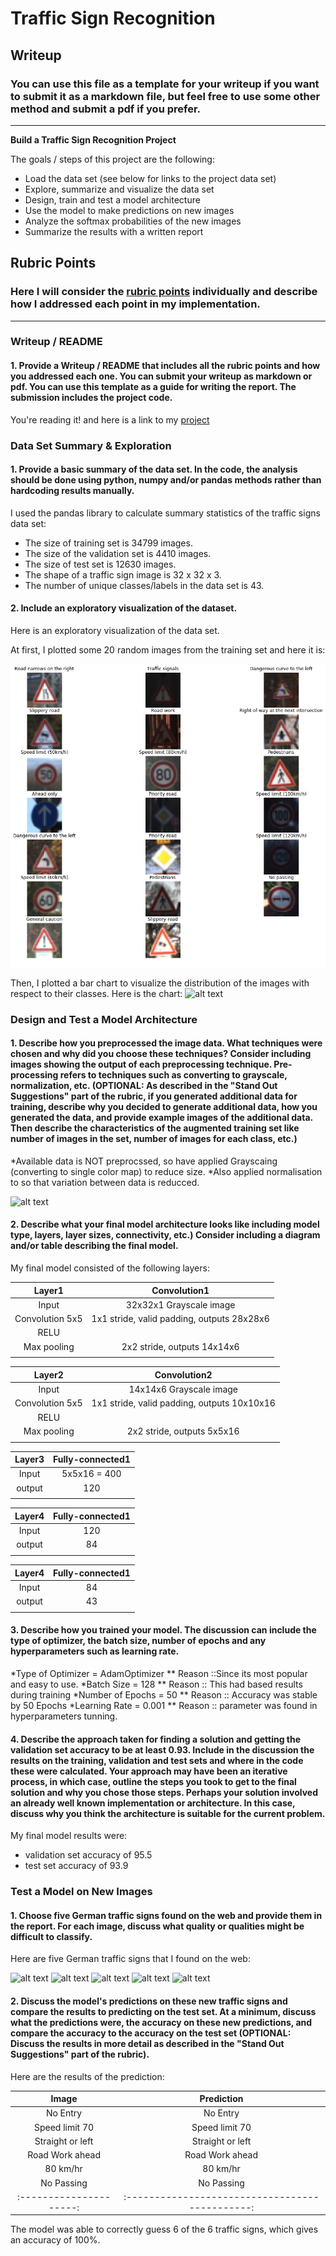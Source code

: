 # **Traffic Sign Recognition** 

## Writeup

### You can use this file as a template for your writeup if you want to submit it as a markdown file, but feel free to use some other method and submit a pdf if you prefer.

---

**Build a Traffic Sign Recognition Project**

The goals / steps of this project are the following:
* Load the data set (see below for links to the project data set)
* Explore, summarize and visualize the data set
* Design, train and test a model architecture
* Use the model to make predictions on new images
* Analyze the softmax probabilities of the new images
* Summarize the results with a written report


[//]: # (Image References)

[image1]: ./exploration-visualization.png "Visualize"
[image2]: ./images-for-writeup/bar-chart.png "BarChart"
[image3]: ./images-for-writeup/preprocessed.png "preprocessing"
[image4]: ./newWebImages/1-ahead-only.jpg "1-ahead-only"
[image5]: ./newWebImages/2-no-passing.jpg "2-no-passing"
[image6]: ./newWebImages/3-no-entry.jpg "3-no-entry"
[image7]: ./newWebImages/german-traffic-sign-caution-roadworks-71151565.jpg "german-traffic-sign-caution-roadworks-71151565"
[image8]: ./newWebImages/img6.jpg "img6"
[image9]: ./newWebImages/new1.jpg "new1"


## Rubric Points
### Here I will consider the [rubric points](https://review.udacity.com/#!/rubrics/481/view) individually and describe how I addressed each point in my implementation.  

---
### Writeup / README

#### 1. Provide a Writeup / README that includes all the rubric points and how you addressed each one. You can submit your writeup as markdown or pdf. You can use this template as a guide for writing the report. The submission includes the project code.

You're reading it! and here is a link to my [project](https://github.com/anandagrawal2909/TrafficSignClassifier)

### Data Set Summary & Exploration

#### 1. Provide a basic summary of the data set. In the code, the analysis should be done using python, numpy and/or pandas methods rather than hardcoding results manually.

I used the pandas library to calculate summary statistics of the traffic
signs data set:

* The size of training set is 34799 images.
* The size of the validation set is 4410 images.
* The size of test set is 12630 images.
* The shape of a traffic sign image is 32 x 32 x 3.
* The number of unique classes/labels in the data set is 43.

#### 2. Include an exploratory visualization of the dataset.

Here is an exploratory visualization of the data set. 

At first, I plotted some 20 random images from the training set and here it is:

![alt text][image1]

Then, I plotted a bar chart to visualize the distribution of the images with respect to their classes. Here is the chart:
![alt text][image2]


### Design and Test a Model Architecture

#### 1. Describe how you preprocessed the image data. What techniques were chosen and why did you choose these techniques? Consider including images showing the output of each preprocessing technique. Pre-processing refers to techniques such as converting to grayscale, normalization, etc. (OPTIONAL: As described in the "Stand Out Suggestions" part of the rubric, if you generated additional data for training, describe why you decided to generate additional data, how you generated the data, and provide example images of the additional data. Then describe the characteristics of the augmented training set like number of images in the set, number of images for each class, etc.)

*Available data is NOT preprocssed, so have applied Grayscaing (converting to single color map) to reduce size.
*Also applied normalisation to so that variation between data is reducced.

![alt text][image3]



#### 2. Describe what your final model architecture looks like including model type, layers, layer sizes, connectivity, etc.) Consider including a diagram and/or table describing the final model.

My final model consisted of the following layers:

| Layer1         		|     Convolution1								| 
|:---------------------:|:---------------------------------------------:| 
| Input         		| 32x32x1 Grayscale image   					| 
| Convolution 5x5     	| 1x1 stride, valid padding, outputs 28x28x6 	|
| RELU					|												|
| Max pooling	      	| 2x2 stride,  outputs 14x14x6 					|
|						|												|
 
| Layer2         		|     Convolution2	        					| 
|:---------------------:|:---------------------------------------------:| 
| Input         		| 14x14x6 Grayscale image   					| 
| Convolution 5x5     	| 1x1 stride, valid padding, outputs 10x10x16 	|
| RELU					|												|
| Max pooling	      	| 2x2 stride,  outputs 5x5x16 					|
|						|												|


| Layer3         		|     Fully-connected1	        				| 
|:---------------------:|:---------------------------------------------:| 
| Input         		| 5x5x16 = 400   								| 
| output	      	    | 120						 					|
|						|												|

| Layer4         		|     Fully-connected1	        				| 
|:---------------------:|:---------------------------------------------:| 
| Input         		| 120   										| 
| output	      	    | 84						 					|
|						|												|

| Layer4         		|     Fully-connected1	        				| 
|:---------------------:|:---------------------------------------------:| 
| Input         		| 84   											| 
| output	      	    | 43						 					|
|						|												|





#### 3. Describe how you trained your model. The discussion can include the type of optimizer, the batch size, number of epochs and any hyperparameters such as learning rate.

*Type of Optimizer = AdamOptimizer
** Reason ::Since its most popular and easy to use.
*Batch Size = 128
** Reason :: This had based results during training
*Number of Epochs = 50
** Reason :: Accuracy was stable by 50 Epochs
*Learning Rate = 0.001
** Reason :: parameter was found in hyperparameters tunning.

#### 4. Describe the approach taken for finding a solution and getting the validation set accuracy to be at least 0.93. Include in the discussion the results on the training, validation and test sets and where in the code these were calculated. Your approach may have been an iterative process, in which case, outline the steps you took to get to the final solution and why you chose those steps. Perhaps your solution involved an already well known implementation or architecture. In this case, discuss why you think the architecture is suitable for the current problem.

My final model results were:
* validation set accuracy of 95.5 
* test set accuracy of 93.9

### Test a Model on New Images

#### 1. Choose five German traffic signs found on the web and provide them in the report. For each image, discuss what quality or qualities might be difficult to classify.

Here are five German traffic signs that I found on the web:

![alt text][image4] ![alt text][image5] ![alt text][image6] 
![alt text][image7] ![alt text][image8]


#### 2. Discuss the model's predictions on these new traffic signs and compare the results to predicting on the test set. At a minimum, discuss what the predictions were, the accuracy on these new predictions, and compare the accuracy to the accuracy on the test set (OPTIONAL: Discuss the results in more detail as described in the "Stand Out Suggestions" part of the rubric).

Here are the results of the prediction:

| Image			        |     Prediction	        					| 
|:---------------------:|:---------------------------------------------:| 
| No Entry      		| No Entry   									| 
| Speed limit 70    	| Speed limit 70 										|
| Straight or left 		| Straight or left											|
| Road Work ahead		| Road Work ahead			 						|
| 80 km/hr 		 		| 80 km/hr      							|
| No Passing      		| No Passing    									| 
|:---------------------:|:---------------------------------------------:| 


The model was able to correctly guess 6 of the 6 traffic signs, which gives an accuracy of 100%. 
